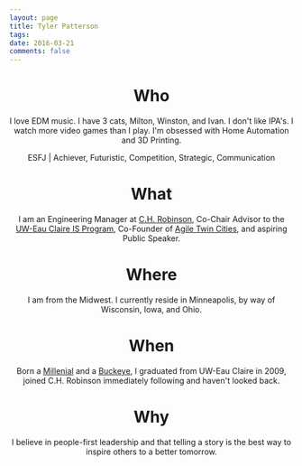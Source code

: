 ```yaml
---
layout: page
title: Tyler Patterson
tags: 
date: 2016-03-21
comments: false
---
```

    
# <center>Who</center>

<center>I love EDM music. I have 3 cats, Milton, Winston, and Ivan. I don't like IPA's. I watch more video games than I play. I'm obsessed with Home Automation and 3D Printing.
<p><p>ESFJ | Achiever, Futuristic, Competition, Strategic, Communication</center>

# <center>What</center>

<center>I am an Engineering Manager at <a href="https://www.chrobinson.com/">C.H. Robinson</a>, Co-Chair Advisor to the <a href="https://www.uwec.edu/academics/college-business/departments-programs/information-systems/">UW-Eau Claire IS Program</a>, Co-Founder of <a href="https://www.meetup.com/AGILE-TWIN-CITIES/">Agile Twin Cities</a>, and aspiring Public Speaker.</center>

# <center>Where</center>

<center>I am from the Midwest. I currently reside in Minneapolis, by way of Wisconsin, Iowa, and Ohio.</center>

# <center>When</center>

<center>Born a <a href="https://en.wikipedia.org/wiki/Millennials">Millenial</a> and a <a href="https://en.wikipedia.org/wiki/Ohio_State_Buckeyes">Buckeye</a>, I graduated from UW-Eau Claire in 2009, joined C.H. Robinson immediately following and haven't looked back.</center>

# <center>Why</center>

<center>I believe in people-first leadership and that telling a story is the best way to inspire others to a better tomorrow.</center>
